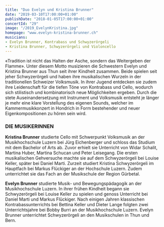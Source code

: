 ```yaml
---
title: "Duo Evelyn und Kristina Brunner"
date: "2019-03-10T17:00:00+01:00"
publishDate: "2018-01-05T17:00:00+01:00"
concertId: "29"
image: "/2019_EvelynKristina.jpg"
homepage: "www.evelyn-kristina-brunner.ch"
musicians:
- Evelyn Brunner, Kontrabass und Schwyzerörgeli
- Kristina Brunner, Schwyzerörgeli und Violoncello
---
```


«Tradition ist nicht das Halten der Asche, sondern
das Weitergeben der Flamme».
Unter diesem Motto musizieren die Schwestern
Evelyn und Kristina Brunner aus Thun seit ihrer
Kindheit zusammen. Beide spielen seit jeher Schwyzerörgeli
und haben ihre musikalischen Wurzeln in
der traditionellen Schweizer Volksmusik. In ihrer
Jugend entdecken sie zudem ihre Leidenschaft für
die tiefen Töne von Kontrabass und Cello, wodurch
sich stilistisch und kombinatorisch neue Möglichkeiten
ergeben.
Durch die stete Auseinandersetzung mit Instrument
und Volksmusik entsteht je länger je mehr eine klare
Vorstellung des eigenen Sounds, welcher im Kammermusikkonzert
in Hondrich in Form bestehender
und neuer Eigenkompositionen zu hören sein wird.

### DIE MUSIKERINNEN

__Kristina Brunner__ studierte Cello mit Schwerpunkt Volksmusik an der Musikhochschule
Luzern bei Jürg Eichenberger und schloss das Studium mit dem
Bachelor of Arts ab. Zuvor erhielt sie Unterricht von Widar Schalit, Martina
Huber, Martina Schucan und Peter Leisegang. Die ersten musikalischen Gehversuche
machte sie auf dem Schwyzerörgeli bei Louise Keller, später bei Daniel
Marti. Zurzeit studiert Kristina Schwyzerörgeli im Hauptfach bei Markus
Flückiger an der Hochschule Luzern. Zudem unterrichtet sie das Fach an der
Musikschule der Region Gürbetal.

__Evelyn Brunner__ studierte Musik- und Bewegungspädagogik an der Musikhochschule
Luzern. In ihrer frühen Kindheit begann sie Schwyzerörgeli bei
Louise Keller zu spielen und genoss Unterricht bei Daniel Marti und Markus
Flückiger. Nach einigen Jahren klassischen Kontrabassunterrichts bei Bettina
Keller und Dieter Lange folgten zwei Unterrichtsjahre bei Bobby Burri an der
Musikhochschule Luzern. Evelyn Brunner unterrichtet Schwyzerörgeli an den
Musikschulen in Thun und Bern.
